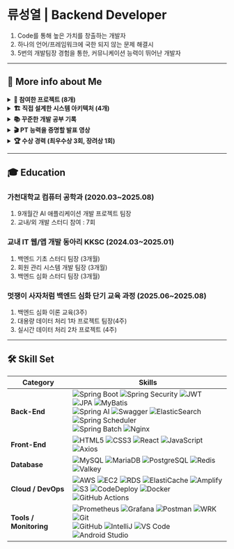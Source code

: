 # 류성열 | Backend Developer 

1. Code를 통해 높은 가치를 창출하는 개발자 
2. 하나의 언어/프레임워크에 국한 되지 않는 문제 해결시
3. 5번의 개발팀장 경험을 통한, 커뮤니케이션 능력이 뛰어난 개발자

----
## 📝 More info about Me
<details>
<summary><strong>📂 참여한 프로젝트 (8개)</strong></summary>

<details>
<summary><strong>🦁 멋쟁이 사자처럼 최종 프로젝트 (2025.08.06 ~ 2025.08.26)</strong></summary>

<span style="color:gray">
1명의 PM, 2명의 기획자, 3명의 백엔드 개발자(Spring Boot)가 참여한 프로젝트입니다.<br>
Poc, 백엔드 개발, 개발 문서 정리 및 서비스 발표를 통해 팀의 최우수상 수상에 기여했습니다.
</span>

- [팀 저장소 링크](https://github.com/orgs/DungeonTalk/repositories)  
- [팀 문서화 링크](https://github.com/DungeonTalk/dungeontalk-backend/wiki)  
- [서비스 발표 영상](https://youtu.be/I0_8VHwtSKs)  

</details>

<details>
<summary><strong>🦁 멋쟁이 사자처럼 1차 프로젝트 (2025.07.07 ~ 2025.07.27)</strong></summary>

<span style="color:gray">
3명의 백엔드 개발자(Spring Boot)가 참여한 프로젝트입니다.<br>
팀장, 화면 설계서 & 프로토타입 제작, Web 개발, 백엔드 개발 및 서비스 발표를 통해 팀에 기여했습니다.
</span>

- [Web 저장소](https://github.com/News-Deliver/Web)  
- [BE 저장소](https://github.com/News-Deliver/Server)  
- [서비스 발표 영상](https://youtu.be/e8M7uNfBp1c)  
- [프로토타입](https://merry-crepe-479d93.netlify.app/)  
- [화면 설계서](https://www.figma.com/design/b742hXQtI8IqTM3iyirWzR/Untitled?node-id=0-1&p=f&t=BDVVaoSPTOQTkpMc-0)  

</details>

<details>
<summary><strong>📱 3차 학과 AI 애플리케이션 개발 프로젝트 (2025.03.01 ~ 2025.06.08)</strong></summary>

<span style="color:gray">
2명의 AI 개발자, 안드로이드 개발자, 풀스택 개발자(Node.JS), 백엔드 개발자(Spring Boot)가 참여한 프로젝트입니다.<br>
팀장, 화면 설계서 제작, 문서화(제안서, 설계서, WBS, 완료 보고서), 백엔드 개발 및 서비스 발표를 통해 팀의 프로젝트 성적 A+ 취득에 기여했습니다.
</span>

- [서비스 소개 페이지](https://faint-lavender-bab.notion.site/AI-Vengers-BookCalendar-AI-1d1bc068c52d8087b61fdf9677abf2b9?source=copy_link)  
- [화면 설계서](https://www.figma.com/design/ndspvub92U64eh9J2MDZSV/Untitled?node-id=0-1&p=f&t=kKi8mY0w6a20eyZM-0)  
- [BE 저장소](https://github.com/passionryu/BookCalendarServer)  

</details>

<details>
<summary><strong>🚀 Google Developer Group 해커톤 (2025.02.21 ~ 2025.02.22)</strong></summary>

<span style="color:gray">
기획자, 2명의 웹 개발자, 2명의 백엔드 개발자(Spring Boot)가 참여한 프로젝트입니다.<br>
백엔드 개발 및 Web 개발로 팀의 장려상 수상에 기여했습니다.
</span>

- [BE 저장소](https://github.com/passionryu/3rdwagle-team6-back)  
- [FE 저장소](https://github.com/passionryu/3rdwagle-team6-front)  

</details>


<details>
<summary><strong>🌿Healing Space 개인 프로젝트 (2025.01.01 ~ 2025.03.01)</strong></summary>

<span style="color:gray">
<br>React/Spring Boot 기반의 웹 서비스를 개발 후 Github Actions로 AWS에 배포한 경험을 통해 타 직무에 대한 이해도를 더욱 강화하였습니다.</br>
다음은 제 개인 프로젝트 🌿Healing Space🌿에 대한 자료 정리 입니다. 
</span>

- [BE 저장소](https://github.com/passionryu/Healing-Space-Back)
- [FE 저장소](https://github.com/passionryu/Healing-Space-Front)
- [서비스 링크](http://healing-space-front.s3-website.ap-northeast-2.amazonaws.com)
- [서비스 소개 Notion 페이지](https://furtive-bard-509.notion.site/Healing-Space-Web-Service-14c83cc537b6801d92e8ec47ccfab4ab?pvs=4)

</details>



<details>
<summary><strong>📱 2차 학과 AI 애플리케이션 개발 프로젝트 (2024.09.05 ~ 2024.11.07)</strong></summary>

<span style="color:gray">
2명의 AI 개발자, 안드로이드 개발자, 백엔드 개발자(Spring Boot)가 참여한 프로젝트입니다.<br>
팀장, 화면 설계서 제작, 문서화(제안서, 설계서, WBS, 완료 보고서), 백엔드 개발 및 서비스 발표를 통해 팀의 프로젝트 성적 A+ 취득에 기여했습니다.
</span>

- [팀 저장소](https://github.com/passionryu/Chat_Bot)  
- [화면 설계서](https://www.figma.com/design/N4NhMHsOaF8D7UD4v5BB2k/Untitled?t=kKi8mY0w6a20eyZM-0)  

</details>

<details>
<summary><strong>👥 개발 동아리 자체 홈페이지 개발 프로젝트 (2024.06.20 ~ 2024.08.30)</strong></summary>

<span style="color:gray">
총 22명 5개의 개발팀이 참여한 프로젝트입니다.<br>
PM 팀, FE팀, BE 1팀(회원 관리 시스템 개발팀), BE 2팀(커뮤니티 개발팀), BE 3팀(캘린더 & 알람 기능 개발팀)<br>
저는 이 중 BE 1팀 팀장을 역임하며, 팀 내/외부로 소통을 하며 기여했습니다.
</span>

- [BE 저장소](https://github.com/passionryu/StudentClub-WebPage)  

</details>

<details>
<summary><strong>📱 1차 학과 AI 애플리케이션 개발 프로젝트 (2023.09.01 ~ 2023.12.21)</strong></summary>

<span style="color:gray">
AI 개발자, 안드로이드 개발자, 2명의 IOT 개발자가 참여한 프로젝트입니다.<br>
팀장, 문서화(제안서, 설계서, WBS, 완료 보고서), IOT 개발 및 서비스 발표를 통해 팀의 프로젝트 성적 A+ 취득과 전체 28개 팀 중 최우수상을 수상하는 것에 기여했습니다.
</span>

- [팀 저장소](https://github.com/passionryu/Automatic-Reporting-App-AIOT-project)  

</details>

</details>
<details>
<summary><strong>🏗️ 직접 설계한 시스템 아키텍처 (4개)</strong></summary>

<table>
  <tr>
    <td align="center" valign="top" width="50%">
      <div style="border:1px solid #ccc; border-radius:10px; padding:10px; background-color:#f9f9f9;">
        <img src="https://github.com/user-attachments/assets/dab4479e-2b2b-4f9a-b435-d884b006343c" width="400" alt="힐링스페이스"/><br/>
        <b>힐링스페이스</b><br/>
        <a href="https://furtive-bard-509.notion.site/Healing-Space-Web-Service-14c83cc537b6801d92e8ec47ccfab4ab?pvs=4">Notion Page</a>
      </div>
    </td>
    <td align="center" valign="top" width="50%">
      <div style="border:1px solid #ccc; border-radius:10px; padding:10px; background-color:#f9f9f9;">
        <img src="https://github.com/user-attachments/assets/d4f92419-4038-4f52-9652-f36378cbac7d" width="400" alt="북캘린더"/><br/>
        <b>북캘린더</b><br/>
        <a href="https://faint-lavender-bab.notion.site/AI-Vengers-BookCalendar-AI-1d1bc068c52d8087b61fdf9677abf2b9?source=copy_link">Notion Page</a>
      </div>
    </td>
  </tr>
  <tr>
    <td align="center" valign="top" width="50%">
      <div style="border:1px solid #ccc; border-radius:10px; padding:10px; background-color:#f9f9f9;">
        <img src="https://github.com/user-attachments/assets/8be56188-2a33-40a5-8b31-cd35835189d4" width="400" alt="멋쟁이 뉴스 배달부"/><br/>
        <b>멋쟁이 뉴스 배달부</b><br/>
        <a href="https://github.com/News-Deliver/Server">GitHub Repository</a>
      </div>
    </td>
    <td align="center" valign="top" width="50%">
      <div style="border:1px solid #ccc; border-radius:10px; padding:10px; background-color:#f9f9f9;">
        <img src="https://github.com/user-attachments/assets/0e0465c4-dca6-4af2-8c58-1d1d355f002a" width="400" alt="던전톡"/><br/>
        <b>던전톡</b><br/>
        <a href="https://github.com/DungeonTalk/dungeontalk-backend">GitHub Repository</a>
      </div>
    </td>
  </tr>
</table>

</details>


<details>
<summary><strong>📚 꾸준한 개발 공부 기록</strong></summary>

- [✍️ 300편 이상 작성한 Velog 개발 블로그](https://velog.io/@rsy991225/posts)  
- [🚀 대규모 트래픽 개인 연구 프로젝트 기록 Notion 페이지](https://knotty-toast-80a.notion.site/26b1979809dd800681eff595e8dbe3bd?source=copy_link)  
- [☁️ AWS 공부 기록](https://held-frigate-d9c.notion.site/AWS-19a54503738d80b0b809d12dc46b5083?source=copy_link)  
- [💻 전공생들과 함께 한 PT 기반 CS 스터디 기록](https://github.com/Gachon-CS-Study/CS-Study)

</details>


<details>
<summary><strong>🎬 PT 능력을 증명할 발표 영상</strong></summary>

<ul>
  <li>📽️ <a href="https://youtu.be/I0_8VHwtSKs" target="_blank" rel="noopener noreferrer">PPT 87 page 암기 후, 실무진 앞에서 AI 게임 서비스를 발표하는 영상</a></li>
  <li>📰 <a href="https://youtu.be/e8M7uNfBp1c" target="_blank" rel="noopener noreferrer">카카오톡 기반의 뉴스 전송 웹 서비스 발표 영상</a></li>
</ul>

</details>

<details>
<summary><strong>🏆 수상 경력 (최우수상 3회, 장려상 1회)</strong></summary>

- 멋쟁이 사자처럼 최우수상 수상 (6팀 중 1등)  
- Google Developer Group Gachon 해커톤 장려상 수상 (7팀 중 3등)  
- 가천대학교 P-project SW 경연 대회 최우수상 수상 (28팀 중 1등)  
- 가천대학교 AI SW 페스티벌 최우수상 (17팀 중 1등)  

</details>

----

## 🎓 Education 
### 가천대학교 컴퓨터 공학과 (2020.03~2025.08)
1. 9개월간 AI 애플리케이션 개발 프로젝트 팀장
2. 교내/외 개발 스터디 참여 : 7회

### 교내 IT 웹/앱 개발 동아리 KKSC (2024.03~2025.01)
1. 백엔드 기초 스터디 팀장 (3개월)
2. 회원 관리 시스템 개발 팀장 (3개월)
3. 백엔드 심화 스터디 팀장 (3개월)

### 멋쟁이 사자처럼 백엔드 심화 단기 교육 과정 (2025.06~2025.08)
1. 백엔드 심화 이론 교육(3주)
2. 대용량 데이터 처리 1차 프로젝트 팀장(4주)
3. 실시간 데이터 처리 2차 프로젝트 (4주)

---
## 🛠 Skill Set 

| Category | Skills |
|----------|--------|
| **Back-End** | ![Spring Boot](https://img.shields.io/badge/Spring%20Boot-6DB33F?style=for-the-badge&logo=spring&logoColor=white) ![Spring Security](https://img.shields.io/badge/Spring%20Security-6DB33F?style=for-the-badge&logo=spring&logoColor=white) ![JWT](https://img.shields.io/badge/JWT-000000?style=for-the-badge&logo=JSON%20web%20tokens&logoColor=white) ![JPA](https://img.shields.io/badge/JPA-FF5722?style=for-the-badge) ![MyBatis](https://img.shields.io/badge/MyBatis-FF0000?style=for-the-badge) <br> ![Spring AI](https://img.shields.io/badge/Spring%20AI-6DB33F?style=for-the-badge&logo=spring&logoColor=white) ![Swagger](https://img.shields.io/badge/Swagger-85EA2D?style=for-the-badge&logo=swagger&logoColor=black) ![ElasticSearch](https://img.shields.io/badge/Elasticsearch-005571?style=for-the-badge&logo=elasticsearch&logoColor=white) ![Spring Scheduler](https://img.shields.io/badge/Spring%20Scheduler-6DB33F?style=for-the-badge) <br> ![Spring Batch](https://img.shields.io/badge/Spring%20Batch-6DB33F?style=for-the-badge) ![Nginx](https://img.shields.io/badge/Nginx-009639?style=for-the-badge&logo=nginx&logoColor=white) |
| **Front-End** | ![HTML5](https://img.shields.io/badge/HTML5-E34F26?style=for-the-badge&logo=html5&logoColor=white) ![CSS3](https://img.shields.io/badge/CSS3-1572B6?style=for-the-badge&logo=css3&logoColor=white) ![React](https://img.shields.io/badge/React-61DAFB?style=for-the-badge&logo=react&logoColor=black) ![JavaScript](https://img.shields.io/badge/JavaScript-F7DF1E?style=for-the-badge&logo=javascript&logoColor=black) ![Axios](https://img.shields.io/badge/Axios-5A29E4?style=for-the-badge) |
| **Database** | ![MySQL](https://img.shields.io/badge/MySQL-4479A1?style=for-the-badge&logo=mysql&logoColor=white) ![MariaDB](https://img.shields.io/badge/MariaDB-003545?style=for-the-badge&logo=mariadb&logoColor=white) ![PostgreSQL](https://img.shields.io/badge/PostgreSQL-4169E1?style=for-the-badge&logo=postgresql&logoColor=white) ![Redis](https://img.shields.io/badge/Redis-DC382D?style=for-the-badge&logo=redis&logoColor=white) ![Valkey](https://img.shields.io/badge/Valkey-000000?style=for-the-badge) |
| **Cloud / DevOps** | ![AWS](https://img.shields.io/badge/AWS-232F3E?style=for-the-badge&logo=amazon-aws&logoColor=white) ![EC2](https://img.shields.io/badge/EC2-FF9900?style=for-the-badge&logo=amazon-aws&logoColor=white) ![RDS](https://img.shields.io/badge/RDS-527FFF?style=for-the-badge&logo=amazon-aws&logoColor=white) ![ElastiCache](https://img.shields.io/badge/ElastiCache-FF9900?style=for-the-badge&logo=redis&logoColor=white) ![Amplify](https://img.shields.io/badge/Amplify-FF9900?style=for-the-badge&logo=aws-amplify&logoColor=white) <br> ![S3](https://img.shields.io/badge/S3-569A31?style=for-the-badge&logo=amazon-aws&logoColor=white) ![CodeDeploy](https://img.shields.io/badge/CodeDeploy-FF9900?style=for-the-badge&logo=amazon-aws&logoColor=white) ![Docker](https://img.shields.io/badge/Docker-2496ED?style=for-the-badge&logo=docker&logoColor=white) ![GitHub Actions](https://img.shields.io/badge/GitHub%20Actions-2088FF?style=for-the-badge&logo=githubactions&logoColor=white) |
| **Tools / Monitoring** | ![Prometheus](https://img.shields.io/badge/Prometheus-E6522C?style=for-the-badge&logo=prometheus&logoColor=white) ![Grafana](https://img.shields.io/badge/Grafana-F46800?style=for-the-badge&logo=grafana&logoColor=white) ![Postman](https://img.shields.io/badge/Postman-FF6C37?style=for-the-badge&logo=postman&logoColor=white) ![WRK](https://img.shields.io/badge/WRK-000000?style=for-the-badge) ![Git](https://img.shields.io/badge/Git-F05032?style=for-the-badge&logo=git&logoColor=white) <br> ![GitHub](https://img.shields.io/badge/GitHub-181717?style=for-the-badge&logo=github&logoColor=white) ![IntelliJ](https://img.shields.io/badge/IntelliJ-000000?style=for-the-badge&logo=intellijidea&logoColor=white) ![VS Code](https://img.shields.io/badge/VS%20Code-007ACC?style=for-the-badge&logo=visual-studio-code&logoColor=white) ![Android Studio](https://img.shields.io/badge/Android%20Studio-3DDC84?style=for-the-badge&logo=android&logoColor=white) |



